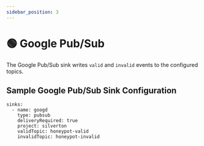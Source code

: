 ```yaml
---
sidebar_position: 3
---
```


# 🟢 Google Pub/Sub


The Google Pub/Sub sink writes `valid` and `invalid` events to the configured topics.


## Sample Google Pub/Sub Sink Configuration

```
sinks:
  - name: googd
    type: pubsub
    deliveryRequired: true
    project: silverton
    validTopic: honeypot-valid
    invalidTopic: honeypot-invalid
```
